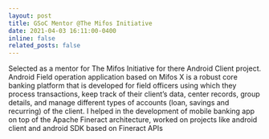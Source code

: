 ```yaml
---
layout: post
title: GSoC Mentor @The Mifos Initiative
date: 2021-04-03 16:11:00-0400
inline: false
related_posts: false
---
```


Selected as a mentor for The Mifos Initiative for there Android Client project. Android Field operation application based on Mifos X is a robust core banking platform that is developed for field officers using which they process transactions, keep track of their client’s data, center records, group details, and manage different types of accounts (loan, savings and recurring) of the client. I helped in the development of mobile banking app on top of the Apache Fineract architecture, worked on projects like android client and android SDK based on Fineract APIs